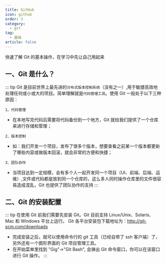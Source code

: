 ```yaml
---
title: GitHub
icon: github
order: 3
category:
  - git
tag:
  - 基础
article: false
---
```


快速了解 Git 的基本操作，在学习中先让自己用起来

<!-- more -->

## 一、Git 是什么？

::: tip
Git 是目前世界上最先进的`分布式版本控制系统`（没有之一）,用于敏捷高效地处理任何或小或大的项目。简单理解就是`代码管理工具`。使用 Git 一般处于以下三种原因：

`1、代码管理`

- 在本地写完代码后需要将代码备份到一个地方，Git 就给我们提供了一个仓库来进行存储和管理；

`2、版本控制`

- 如：我们开发一个项目，发布了很多个版本，想要查看之前某一个版本都更新了哪些内容或做版本回滚，就会非常的方便和快捷；

`3、团队协作`

- 当项目达到一定规模，会有多个人一起开发同一个项目（UI、前端、后端、运维）,文件或代码都是放到同一个仓库的，这么多人同时操作仓库里的文件很容易造成混乱，Git 也提供了团队协作的支持
  :::

## 二、Git 的安装配置

::: tip
在使用 Git 前我们需要先安装 Git。Git 目前支持 Linux/Unix、Solaris、Mac 和 Windows 平台上运行。
Git 各平台安装包下载地址为：http://git-scm.com/downloads

- 完成安装之后，就可以使用命令行的 git 工具（已经自带了 ssh 客户端）了，另外还有一个图形界面的 Git 项目管理工具。
- 在开始菜单里找到 "Gig"->"Git Bash", 会弹出 Git 命令窗口，你可以在该窗口进行 Git 操作。
  :::
